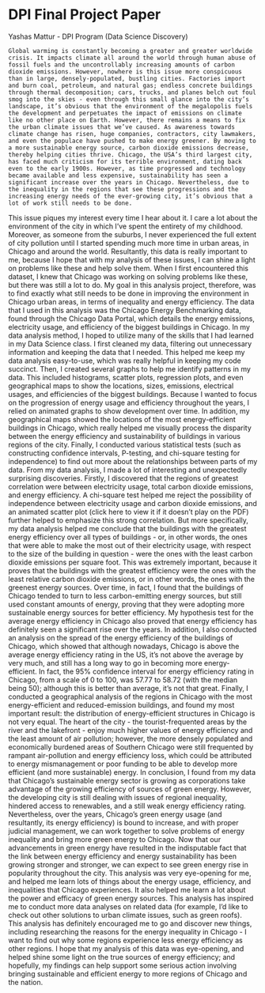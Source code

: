 # DPI Final Project Paper
Yashas Mattur - DPI Program (Data Science Discovery)

	Global warming is constantly becoming a greater and greater worldwide crisis. It impacts climate all around the world through human abuse of fossil fuels and the uncontrollably increasing amounts of carbon dioxide emissions. However, nowhere is this issue more conspicuous than in large, densely-populated, bustling cities. Factories import and burn coal, petroleum, and natural gas; endless concrete buildings through thermal decomposition; cars, trucks, and planes belch out foul smog into the skies - even through this small glance into the city’s landscape, it’s obvious that the environment of the megalopolis fuels the development and perpetuates the impact of emissions on climate like no other place on Earth. However, there remains a means to fix the urban climate issues that we’ve caused. As awareness towards climate change has risen, huge companies, contractors, city lawmakers, and even the populace have pushed to make energy greener. By moving to a more sustainable energy source, carbon dioxide emissions decrease, thereby helping cities thrive. Chicago, the USA’s third largest city, has faced much criticism for its terrible environment, dating back even to the early 1900s. However, as time progressed and technology became available and less expensive, sustainability has seen a significant increase over the years in Chicago. Nevertheless, due to the inequality in the regions that see these progressions and the increasing energy needs of the ever-growing city, it’s obvious that a lot of work still needs to be done. 
This issue piques my interest every time I hear about it. I care a lot about the environment of the city in which I’ve spent the entirety of my childhood. Moreover, as someone from the suburbs, I never experienced the full extent of city pollution until I started spending much more time in urban areas, in Chicago and around the world. Resultantly, this data is really important to me, because I hope that with my analysis of these issues, I can shine a light on problems like these and help solve them. When I first encountered this dataset, I knew that Chicago was working on solving problems like these, but there was still a lot to do. My goal in this analysis project, therefore, was to find exactly what still needs to be done in improving the environment in Chicago urban areas, in terms of inequality and energy efficiency. The data that I used in this analysis was the Chicago Energy Benchmarking data, found through the Chicago Data Portal, which details the energy emissions, electricity usage, and efficiency of the biggest buildings in Chicago. 
In my data analysis method, I hoped to utilize many of the skills that I had learned in my Data Science class. I first cleaned my data, filtering out unnecessary information and keeping the data that I needed. This helped me keep my data analysis easy-to-use, which was really helpful in keeping my code succinct. Then, I created several graphs to help me identify patterns in my data. This included histograms, scatter plots, regression plots, and even geographical maps to show the locations, sizes, emissions, electrical usages, and efficiencies of the biggest buildings. Because I wanted to focus on the progression of energy usage and efficiency throughout the years, I relied on animated graphs to show development over time. In addition, my geographical maps showed the locations of the most energy-efficient buildings in Chicago, which really helped me visually process the disparity between the energy efficiency and sustainability of buildings in various regions of the city. Finally, I conducted various statistical tests (such as constructing confidence intervals, P-testing, and chi-square testing for independence) to find out more about the relationships between parts of my data.
From my data analysis, I made a lot of interesting and unexpectedly surprising discoveries. Firstly, I discovered that the regions of greatest correlation were between electricity usage, total carbon dioxide emissions, and energy efficiency. A chi-square test helped me reject the possibility of independence between electricity usage and carbon dioxide emissions, and an animated scatter plot (click here to view it if it doesn’t play on the PDF) further helped to emphasize this strong correlation. But more specifically, my data analysis helped me conclude that the buildings with the greatest energy efficiency over all types of buildings - or, in other words, the ones that were able to make the most out of their electricity usage, with respect to the size of the building in question - were the ones with the least carbon dioxide emissions per square foot. This was extremely important, because it proves that the buildings with the greatest efficiency were the ones with the least relative carbon dioxide emissions, or in other words, the ones with the greenest energy sources. Over time, in fact, I found that the buildings of Chicago tended to turn to less carbon-emitting energy sources, but still used constant amounts of energy, proving that they were adopting more sustainable energy sources for better efficiency. My hypothesis test for the average energy efficiency in Chicago also proved that energy efficiency has definitely seen a significant rise over the years. In addition, I also conducted an analysis on the spread of the energy efficiency of the buildings of Chicago, which showed that although nowadays, Chicago is above the average energy efficiency rating in the US, it’s not above the average by very much, and still has a long way to go in becoming more energy-efficient. In fact, the 95% confidence interval for energy efficiency rating in Chicago, from a scale of 0 to 100, was 57.77 to 58.72 (with the median being 50); although this is better than average, it’s not that great. Finally, I conducted a geographical analysis of the regions in Chicago with the most energy-efficient and reduced-emission buildings, and found my most important result: the distribution of energy-efficient structures in Chicago is not very equal. The heart of the city - the tourist-frequented areas by the river and the lakefront - enjoy much higher values of energy efficiency and the least amount of air pollution; however, the more densely populated and economically burdened areas of Southern Chicago were still frequented by rampant air-pollution and energy efficiency loss, which could be attributed to energy mismanagement or poor funding to be able to develop more efficient (and more sustainable) energy.
In conclusion, I found from my data that Chicago’s sustainable energy sector is growing as corporations take advantage of the growing efficiency of sources of green energy. However, the developing city is still dealing with issues of regional inequality, hindered access to renewables, and a still weak energy efficiency rating. Nevertheless, over the years, Chicago’s green energy usage (and resultantly, its energy efficiency) is bound to increase, and with proper judicial management, we can work together to solve problems of energy inequality and bring more green energy to Chicago. Now that our advancements in green energy have resulted in the indisputable fact that the link between energy efficiency and energy sustainability has been growing stronger and stronger, we can expect to see green energy rise in popularity throughout the city.
This analysis was very eye-opening for me, and helped me learn lots of things about the energy usage, efficiency, and inequalities that Chicago experiences. It also helped me learn a lot about the power and efficacy of green energy sources. This analysis has inspired me to conduct more data analyses on related data (for example, I’d like to check out other solutions to urban climate issues, such as green roofs). This analysis has definitely encouraged me to go and discover new things, including researching the reasons for the energy inequality in Chicago - I want to find out why some regions experience less energy efficiency as other regions. I hope that my analysis of this data was eye-opening, and helped shine some light on the true sources of energy efficiency; and hopefully, my findings can help support some serious action involving bringing sustainable and efficient energy to more regions of Chicago and the nation.
